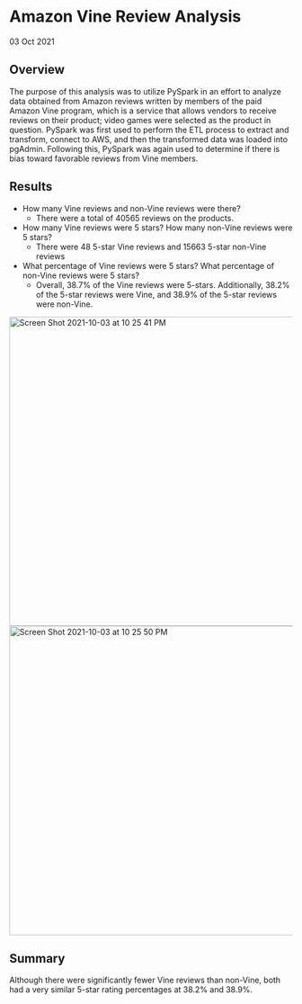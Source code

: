 # Amazon Vine Review Analysis
03 Oct 2021

## Overview
The purpose of this analysis was to utilize PySpark in an effort to analyze data obtained from Amazon reviews written by members of the paid Amazon Vine program, which is a service that allows vendors to receive reviews on their product; video games were selected as the product in question. PySpark was first used to perform the ETL process to extract and transform, connect to AWS, and then the transformed data was loaded into pgAdmin. Following this, PySpark was again used to determine if there is bias toward favorable reviews from Vine members. 

## Results
- How many Vine reviews and non-Vine reviews were there?
  - There were a total of 40565 reviews on the products. 
- How many Vine reviews were 5 stars? How many non-Vine reviews were 5 stars?
  - There were 48 5-star Vine reviews and 15663 5-star non-Vine reviews
- What percentage of Vine reviews were 5 stars? What percentage of non-Vine reviews were 5 stars?
  - Overall, 38.7% of the Vine reviews were 5-stars. Additionally, 38.2% of the 5-star reviews were Vine, and 38.9% of the 5-star reviews were non-Vine.

<img width="550" alt="Screen Shot 2021-10-03 at 10 25 41 PM" src="https://user-images.githubusercontent.com/85713470/135784789-0e21532e-cbbb-46f5-8f46-837db5153b22.png">


<img width="550" alt="Screen Shot 2021-10-03 at 10 25 50 PM" src="https://user-images.githubusercontent.com/85713470/135784774-0959d74d-a623-45cd-9066-3fd2b1944151.png">

## Summary
Although there were significantly fewer Vine reviews than non-Vine, both had a very similar 5-star rating percentages at 38.2% and 38.9%.
